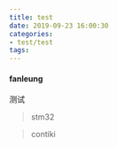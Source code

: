 ```yaml
---
title: test
date: 2019-09-23 16:00:30
categories:
- test/test
tags:
---
```


#### fanleung

测试

> stm32 

> contiki